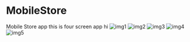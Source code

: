 # MobileStore
Mobile Store app  this is four screen app
hi
![img1](https://user-images.githubusercontent.com/85787122/216827116-7095b6e8-6dcf-4eb1-9185-984537edf8f8.jpeg)
![img2](https://user-images.githubusercontent.com/85787122/216827126-c08950bc-1fea-4094-97c8-e498bb1c4ce2.jpeg)
![img3](https://user-images.githubusercontent.com/85787122/216827128-c846a96f-65dd-4288-b57b-844c9f1d06da.jpeg)
![img4](https://user-images.githubusercontent.com/85787122/216827134-49b374f4-6310-48e9-94c7-4b12ed1040a6.jpeg)
![img5](https://user-images.githubusercontent.com/85787122/216962083-c73ac8f5-8555-4753-bd55-ee17b1844c68.jpeg)
